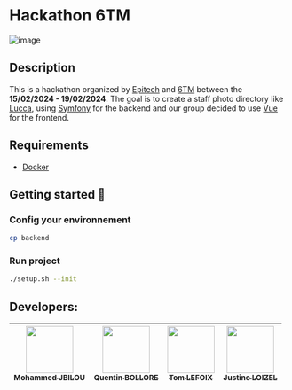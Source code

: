 # Hackathon 6TM
![image](https://github.com/tlmx25/hackathonweek_EPITECH/assets/95973236/bfeb925a-01f2-4eb0-ab6e-70c36a0a4255)


## Description
This is a hackathon organized by [Epitech](https://www.epitech.eu/) and [6TM](https://www.6tm.com/) between the **15/02/2024 - 19/02/2024**. The goal is to create a staff photo directory like [Lucca](https://www.lucca.fr/societe/equipe), using [Symfony](https://symfony.com/) for the backend and our group decided to use [Vue](https://vuejs.org/) for the frontend.

## Requirements
- [Docker](https://docs.docker.com/engine/install/)

## Getting started 🚀
### Config your environnement
```bash
cp backend
```
### Run project
```bash
./setup.sh --init
```

## Developers:

| [<img src="https://github.com/Molaryy.png?size=85" width=85><br><sub>Mohammed JBILOU</sub>](https://github.com/Molaryy) | [<img src="https://github.com/quentinbol.png?size=85" width=85><br><sub>Quentin BOLLORE</sub>](https://github.com/quentinbol) | [<img src="https://github.com/tlmx25.png?size=85" width=85><br><sub>Tom LEFOIX</sub>](https://github.com/tlmx25) | [<img src="https://github.com/justineloizel.png?size=85" width=85><br><sub>Justine LOIZEL</sub>](https://github.com/justineloizel)
|:---:|:---:|:---:|:---:|
